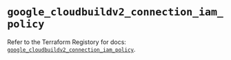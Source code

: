 # `google_cloudbuildv2_connection_iam_policy`

Refer to the Terraform Registory for docs: [`google_cloudbuildv2_connection_iam_policy`](https://www.terraform.io/docs/providers/google-beta/r/google_cloudbuildv2_connection_iam_policy).
